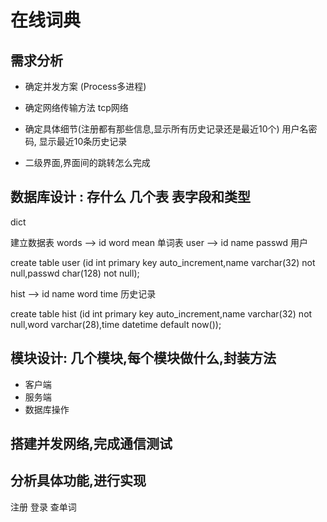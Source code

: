 # 在线词典

## 需求分析
   * 确定并发方案  (Process多进程)
   * 确定网络传输方法  tcp网络
   * 确定具体细节(注册都有那些信息,显示所有历史记录还是最近10个)
     用户名密码, 显示最近10条历史记录

   * 二级界面,界面间的跳转怎么完成

## 数据库设计 : 存什么  几个表  表字段和类型
   dict

   建立数据表
   words --> id  word  mean  单词表
   user --> id  name  passwd  用户

   create table user (id int primary key auto_increment,name varchar(32) not null,passwd char(128) not null);

   hist --> id  name word  time  历史记录

   create table hist (id int primary key auto_increment,name varchar(32) not null,word varchar(28),time datetime default now());


## 模块设计: 几个模块,每个模块做什么,封装方法

   * 客户端
   * 服务端
   * 数据库操作

## 搭建并发网络,完成通信测试

## 分析具体功能,进行实现
   注册
   登录
   查单词

